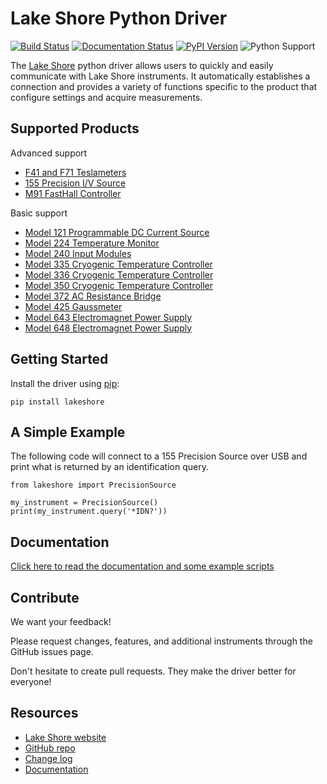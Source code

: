 # Lake Shore Python Driver

[![Build Status](https://lakeshorecryotronics.visualstudio.com/Lake%20Shore%20Dev/_apis/build/status/Python%20Driver?branchName=master)](https://lakeshorecryotronics.visualstudio.com/Lake%20Shore%20Dev/_build/latest?definitionId=138?branchName=master)
[![Documentation Status](https://readthedocs.org/projects/lake-shore-python-driver/badge/?version=latest)](https://lake-shore-python-driver.readthedocs.io/en/latest/?badge=latest)
[![PyPI Version](https://img.shields.io/pypi/v/lakeshore.svg)](https://pypi.org/project/lakeshore/)
![Python Support](https://img.shields.io/pypi/pyversions/lakeshore.svg)

The [Lake Shore](https://www.lakeshore.com) python driver allows users to quickly and easily communicate with Lake Shore instruments. It automatically establishes a connection and provides a variety of functions specific to the product that configure settings and acquire measurements. 

## Supported Products
Advanced support
* [F41 and F71 Teslameters](https://www.lakeshore.com/products/Gaussmeters/F71-F41-teslameters/Pages/Overview.aspx)
* [155 Precision I/V Source](https://www.lakeshore.com/products/measureready/model-155/Pages/Overview.aspx) 
* [M91 FastHall Controller](https://www.lakeshore.com/products/categories/overview/material-characterization-products/measureready-instruments/measureready-m91-fasthall-measurement-controller) 

Basic support
* [Model 121 Programmable DC Current Source](https://www.lakeshore.com/products/categories/overview/temperature-products/ac-and-dc-current-sources/model-121-programmable-dc-current-source)
* [Model 224 Temperature Monitor](https://www.lakeshore.com/products/categories/overview/temperature-products/cryogenic-temperature-monitors/model-224-temperature-monitor)
* [Model 240 Input Modules](https://www.lakeshore.com/products/categories/overview/temperature-products/cryogenic-temperature-modules/240-series-input-modules)
* [Model 335 Cryogenic Temperature Controller](https://www.lakeshore.com/products/categories/overview/temperature-products/cryogenic-temperature-controllers/model-335-cryogenic-temperature-controller)
* [Model 336 Cryogenic Temperature Controller](https://www.lakeshore.com/products/categories/overview/temperature-products/cryogenic-temperature-controllers/model-336-cryogenic-temperature-controller)
* [Model 350 Cryogenic Temperature Controller](https://www.lakeshore.com/products/categories/overview/temperature-products/cryogenic-temperature-controllers/model-350-cryogenic-temperature-controller)
* [Model 372 AC Resistance Bridge](https://www.lakeshore.com/products/categories/overview/temperature-products/cryogenic-temperature-controllers/model-372-ac-resistance-bridge-temperature-controller)
* [Model 425 Gaussmeter](https://www.lakeshore.com/products/categories/overview/magnetic-products/gaussmeters-teslameters/model-425-gaussmeter)
* [Model 643 Electromagnet Power Supply](https://www.lakeshore.com/products/categories/overview/material-characterization-products/electromagnet-power-supplies/model-643-electromagnet-power-supply)
* [Model 648 Electromagnet Power Supply](https://www.lakeshore.com/products/categories/overview/material-characterization-products/electromagnet-power-supplies/model-648-electromagnet-power-supply)

## Getting Started
Install the driver using [pip](https://pip.pypa.io/en/stable/quickstart/):

    pip install lakeshore

## A Simple Example
The following code will connect to a 155 Precision Source over USB and print what is returned by an identification query.

    from lakeshore import PrecisionSource

    my_instrument = PrecisionSource()
    print(my_instrument.query('*IDN?'))

## Documentation
[Click here to read the documentation and some example scripts](https://lake-shore-python-driver.readthedocs.io/en/latest/)

## Contribute
We want your feedback!

Please request changes, features, and additional instruments through the GitHub issues page.

Don't hesitate to create pull requests. They make the driver better for everyone! 

## Resources
* [Lake Shore website](https://www.lakeshore.com)
* [GitHub repo](https://github.com/lakeshorecryotronics/python-driver)
* [Change log](https://github.com/lakeshorecryotronics/python-driver/blob/master/CHANGELOG.md)
* [Documentation](https://lake-shore-python-driver.readthedocs.io/en/latest/)
